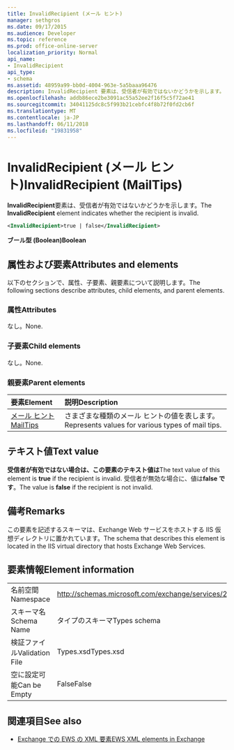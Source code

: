 ```yaml
---
title: InvalidRecipient (メール ヒント)
manager: sethgros
ms.date: 09/17/2015
ms.audience: Developer
ms.topic: reference
ms.prod: office-online-server
localization_priority: Normal
api_name:
- InvalidRecipient
api_type:
- schema
ms.assetid: 48959a99-bb0d-4004-963e-5a5baaa96476
description: InvalidRecipient 要素は、受信者が有効ではないかどうかを示します。
ms.openlocfilehash: addb86ece2be3091ac55a52ee2f16f5c5f72ae41
ms.sourcegitcommit: 34041125dc8c5f993b21cebfc4f8b72f0fd2cb6f
ms.translationtype: MT
ms.contentlocale: ja-JP
ms.lasthandoff: 06/11/2018
ms.locfileid: "19831958"
---
```

# <a name="invalidrecipient-mailtips"></a><span data-ttu-id="19e67-103">InvalidRecipient (メール ヒント)</span><span class="sxs-lookup"><span data-stu-id="19e67-103">InvalidRecipient (MailTips)</span></span>

<span data-ttu-id="19e67-104">**InvalidRecipient**要素は、受信者が有効ではないかどうかを示します。</span><span class="sxs-lookup"><span data-stu-id="19e67-104">The **InvalidRecipient** element indicates whether the recipient is invalid.</span></span> 
  
```XML
<InvalidRecipient>true | false</InvalidRecipient>
```

 <span data-ttu-id="19e67-105">**ブール型 (Boolean)**</span><span class="sxs-lookup"><span data-stu-id="19e67-105">**Boolean**</span></span>
## <a name="attributes-and-elements"></a><span data-ttu-id="19e67-106">属性および要素</span><span class="sxs-lookup"><span data-stu-id="19e67-106">Attributes and elements</span></span>

<span data-ttu-id="19e67-107">以下のセクションで、属性、子要素、親要素について説明します。</span><span class="sxs-lookup"><span data-stu-id="19e67-107">The following sections describe attributes, child elements, and parent elements.</span></span>
  
### <a name="attributes"></a><span data-ttu-id="19e67-108">属性</span><span class="sxs-lookup"><span data-stu-id="19e67-108">Attributes</span></span>

<span data-ttu-id="19e67-109">なし。</span><span class="sxs-lookup"><span data-stu-id="19e67-109">None.</span></span>
  
### <a name="child-elements"></a><span data-ttu-id="19e67-110">子要素</span><span class="sxs-lookup"><span data-stu-id="19e67-110">Child elements</span></span>

<span data-ttu-id="19e67-111">なし。</span><span class="sxs-lookup"><span data-stu-id="19e67-111">None.</span></span>
  
### <a name="parent-elements"></a><span data-ttu-id="19e67-112">親要素</span><span class="sxs-lookup"><span data-stu-id="19e67-112">Parent elements</span></span>

|<span data-ttu-id="19e67-113">**要素**</span><span class="sxs-lookup"><span data-stu-id="19e67-113">**Element**</span></span>|<span data-ttu-id="19e67-114">**説明**</span><span class="sxs-lookup"><span data-stu-id="19e67-114">**Description**</span></span>|
|:-----|:-----|
|[<span data-ttu-id="19e67-115">メール ヒント</span><span class="sxs-lookup"><span data-stu-id="19e67-115">MailTips</span></span>](mailtips.md) <br/> |<span data-ttu-id="19e67-116">さまざまな種類のメール ヒントの値を表します。</span><span class="sxs-lookup"><span data-stu-id="19e67-116">Represents values for various types of mail tips.</span></span>  <br/> |
   
## <a name="text-value"></a><span data-ttu-id="19e67-117">テキスト値</span><span class="sxs-lookup"><span data-stu-id="19e67-117">Text value</span></span>

<span data-ttu-id="19e67-118">**受信者が有効ではない場合は、この要素のテキスト値は**</span><span class="sxs-lookup"><span data-stu-id="19e67-118">The text value of this element is **true** if the recipient is invalid.</span></span> <span data-ttu-id="19e67-119">受信者が無効な場合に、値は**false です**。</span><span class="sxs-lookup"><span data-stu-id="19e67-119">The value is **false** if the recipient is not invalid.</span></span> 
  
## <a name="remarks"></a><span data-ttu-id="19e67-120">備考</span><span class="sxs-lookup"><span data-stu-id="19e67-120">Remarks</span></span>

<span data-ttu-id="19e67-121">この要素を記述するスキーマは、Exchange Web サービスをホストする IIS 仮想ディレクトリに置かれています。</span><span class="sxs-lookup"><span data-stu-id="19e67-121">The schema that describes this element is located in the IIS virtual directory that hosts Exchange Web Services.</span></span>
  
## <a name="element-information"></a><span data-ttu-id="19e67-122">要素情報</span><span class="sxs-lookup"><span data-stu-id="19e67-122">Element information</span></span>

|||
|:-----|:-----|
|<span data-ttu-id="19e67-123">名前空間</span><span class="sxs-lookup"><span data-stu-id="19e67-123">Namespace</span></span>  <br/> |http://schemas.microsoft.com/exchange/services/2006/types  <br/> |
|<span data-ttu-id="19e67-124">スキーマ名</span><span class="sxs-lookup"><span data-stu-id="19e67-124">Schema Name</span></span>  <br/> |<span data-ttu-id="19e67-125">タイプのスキーマ</span><span class="sxs-lookup"><span data-stu-id="19e67-125">Types schema</span></span>  <br/> |
|<span data-ttu-id="19e67-126">検証ファイル</span><span class="sxs-lookup"><span data-stu-id="19e67-126">Validation File</span></span>  <br/> |<span data-ttu-id="19e67-127">Types.xsd</span><span class="sxs-lookup"><span data-stu-id="19e67-127">Types.xsd</span></span>  <br/> |
|<span data-ttu-id="19e67-128">空に設定可能</span><span class="sxs-lookup"><span data-stu-id="19e67-128">Can be Empty</span></span>  <br/> |<span data-ttu-id="19e67-129">False</span><span class="sxs-lookup"><span data-stu-id="19e67-129">False</span></span>  <br/> |
   
## <a name="see-also"></a><span data-ttu-id="19e67-130">関連項目</span><span class="sxs-lookup"><span data-stu-id="19e67-130">See also</span></span>



- [<span data-ttu-id="19e67-131">Exchange での EWS の XML 要素</span><span class="sxs-lookup"><span data-stu-id="19e67-131">EWS XML elements in Exchange</span></span>](ews-xml-elements-in-exchange.md)


